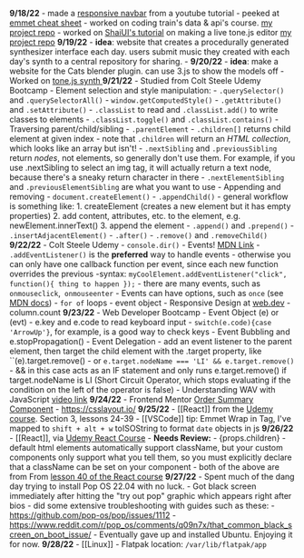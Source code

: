 **9/18/22**
	- made a [responsive navbar](https://codepen.io/evelyndale/pen/KKRmqNo?editors=0010) from a youtube tutorial
	- peeked at [emmet cheat sheet](https://docs.emmet.io/cheat-sheet/)
	- worked on coding train's data & api's course. [my project repo](https://github.com/evelyndale/Working-With-Data-and-APIs)
	- worked on [ShaiUI's tutorial](https://www.youtube.com/watch?v=xBQef0fs-_Q&t=784s) on making a live tone.js editor [my project repo](https://github.com/evelyndale/tonejs-live-editor)
**9/19/22**
	- **idea**:  website that creates a procedurally generated synthesizer interface each day. users submit music they created with each day's synth to a central repository for sharing.
	- 
**9/20/22**
	- **idea**: make a website for the Cats blender plugin. can use 3.js to show the models off
	- Worked on [tone.js synth ](https://codepen.io/evelyndale/pen/jOxwjQY)
**9/21/22**
	- Studied from Colt Steele Udemy Bootcamp
		- Element selection and style manipulation: 
			- `.querySelector()` and `.querySelectorAll()`
			-  `window.getComputedStyle()` 
			- `.getAttribute()` and `.setAttribute()`
			-  `.classList` to read and `.classList.add()` to write classes to elements
			- `.classList.toggle()` and `.classList.contains()`
		- Traversing parent/child/sibling
			- `.parentElement`
			-  `.children[]` returns child element at given index
				- note that `.children` will return an *HTML collection*, which looks like an array but isn't!
			- `.nextSibling` and `.previousSibling` return *nodes*, not elements, so generally don't use them. For example, if you use .nextSibling to select an img tag, it will actually return a text node, because there's a sneaky return character in there
			- `.nextElementSibling` and `.previousElementSibling` are what you want to use
		- Appending and removing
			- `document.createElement()`
			- `.appendChild()`
				- general workflow is something like:
					1. createElement (creates a new element but it has empty properties)
					2. add content, attributes, etc. to the element, e.g. newElement.innerText()
					3. append the element
			- `.append()` and `.prepend()`
			- `.insertAdjacentElement()` 
			- `.after()`
			- `.remove()` and `.removeChild()`
**9/22/22**
	- Colt Steele Udemy
		- `console.dir()`
		- Events! [MDN Link](https://developer.mozilla.org/en-US/docs/Web/API/EventTarget/addEventListener)
		- `.addEventListener()` is the **preferred** way to handle events
			- otherwise you can only have one callback function per event, since each new function overrides the previous 
			-syntax:  `myCoolElement.addEventListener("click", function(){ thing to happen });`
		- there are many events, such as `onmouseclick`,` onmouseenter`
		- Events can have options, such as `once` (see [MDN docs](https://developer.mozilla.org/en-US/docs/Web/API/EventTarget/addEventListener))
		- `for of` loops
		- event object
	- Responsive Design at [web.dev](https://web.dev/learn/)
	- column.count
**9/23/22**
	- Web Developer Bootcamp
	- Event Object (e) or (evt)
	- e.key and e.code to read keyboard input
	- `switch(e.code){case 'ArrowUp'}`, for example, is a good way to check keys
	- Event Bubbling and e.stopPropagation()
	- Event Delegation
	- add an event listener to the parent element, then target the child element with the .target property, like ``(e).target.remove()
		- or `e.target.nodeName === 'LI' && e.target.remove()`
			- && in this case acts as an IF statement and only runs e.target.remove() if target.nodeName is LI (Short Circuit Operator, which stops evaluating if the condition on the left of the operator is false)
	- Understanding WAV with JavaScript [video link](https://www.youtube.com/watch?v=udbA7u1zYfc)
**9/24/22**
	- Frontend Mentor [Order Summary Component](https://www.frontendmentor.io/home/my-challenges)
	- https://csslayout.io/
**9/25/22**
	- [[React]] from the [Udemy course](https://www.udemy.com/course/react-the-complete-guide-incl-redux/learn/lecture/25595448#overview). Section 3, lessons 24-39
	- [[VSCode]] tip: Emmet Wrap in Tag, I've mapped to `shift + alt + w`
	toISOString to format `date` objects in js
**9/26/22**
	- [[React]], via [Udemy React Course](https://www.udemy.com/course/react-the-complete-guide-incl-redux/learn/lecture/25595454#content)
	- **Needs Review:**
	- {props.children}
	- default html elements automatically support className, but your custom components only support what you tell them, so you must explicitly declare that a className can be set on your component
	- both of the above are from From [lesson 40 of the React course](https://www.udemy.com/course/react-the-complete-guide-incl-redux/learn/lecture/25595454#content)
**9/27/22**
	- Spent much of the dang day trying to install Pop OS 22.04 with no luck.
		- Got black screen immediately after hitting the "try out pop" graphic which appears right after bios
		- did some extensive troubleshooting with guides such as these:
			- https://github.com/pop-os/pop/issues/1112
			- https://www.reddit.com/r/pop_os/comments/q09n7x/that_common_black_screen_on_boot_issue/
	- Eventually gave up and installed Ubuntu. Enjoying it for now.
**9/28/22**
	- [[Linux]]
	- Flatpak location: `/var/lib/flatpak/app`


